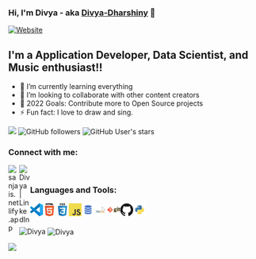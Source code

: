 ### Hi, I'm Divya - aka [Divya-Dharshiny][website] 👋

[![Website](https://img.shields.io/website?label=Divya&style=for-the-badge&url=https%3A%2F%2Fdivya-dharshini.netlify.app/)](https://divya-dharshini.netlify.app/)


## I'm a Application Developer, Data Scientist, and Music enthusiast!!


- 🌱 I’m currently learning everything 
- 👯 I’m looking to collaborate with other content creators
- 🥅 2022 Goals: Contribute more to Open Source projects
- ⚡ Fun fact: I love to draw and sing.

<div>
    <img src="https://komarev.com/ghpvc/?username=Divya-Dharshiny">
    <img alt="GitHub followers" src="https://img.shields.io/github/followers/Divya-Dharshiny?style=social">
    <img alt="GitHub User's stars" src="https://img.shields.io/github/stars/Divya-Dharshiny?style=social">
</div>

### Connect with me:

[<img align="left" alt="sanjais.netlify.app" width="22px" src="https://www.freepnglogos.com/uploads/logo-website-png/logo-website-website-icon-with-png-and-vector-format-for-unlimited-22.png" />][website]
[<img align="left" alt="Divya | LinkedIn" width="22px" src="https://cdn.cdnlogo.com/logos/l/66/linkedin-icon.svg" />][linkedin]


<br />

### Languages and Tools:

[<img align="left" alt="Visual Studio Code" width="26px" src="https://raw.githubusercontent.com/github/explore/80688e429a7d4ef2fca1e82350fe8e3517d3494d/topics/visual-studio-code/visual-studio-code.png" />][VSCode]
[<img align="left" alt="HTML5" width="26px" src="https://raw.githubusercontent.com/github/explore/80688e429a7d4ef2fca1e82350fe8e3517d3494d/topics/html/html.png" />][HTML5]
[<img align="left" alt="CSS3" width="26px" src="https://raw.githubusercontent.com/github/explore/80688e429a7d4ef2fca1e82350fe8e3517d3494d/topics/css/css.png" />][CSS]
[<img align="left" alt="JavaScript" width="26px" src="https://raw.githubusercontent.com/github/explore/80688e429a7d4ef2fca1e82350fe8e3517d3494d/topics/javascript/javascript.png" />][JS]
[<img align="left" alt="SQL" width="26px" src="https://raw.githubusercontent.com/github/explore/80688e429a7d4ef2fca1e82350fe8e3517d3494d/topics/sql/sql.png" />][SQL]
[<img align="left" alt="MySQL" width="26px" src="https://raw.githubusercontent.com/github/explore/80688e429a7d4ef2fca1e82350fe8e3517d3494d/topics/mysql/mysql.png" />][MYSQL]
[<img align="left" alt="Git" width="26px" src="https://raw.githubusercontent.com/github/explore/80688e429a7d4ef2fca1e82350fe8e3517d3494d/topics/git/git.png" />][GIT]
[<img align="left" alt="GitHub" width="26px" src="https://raw.githubusercontent.com/github/explore/78df643247d429f6cc873026c0622819ad797942/topics/github/github.png" />][GITHUB]
[<img align="left" alt="Python" width="26px" src="https://raw.githubusercontent.com/github/explore/78df643247d429f6cc873026c0622819ad797942/topics/python/python.png" />][Python]



<br />
<br />


<p><img align="left" src="https://github-readme-stats.vercel.app/api/top-langs?username=Divya-Dharshiny&show_icons=true&locale=en&layout=compact" alt="Divya" /></p>

<p>&nbsp;<img align="center" height="165" src="https://github-readme-stats.vercel.app/api?username=Divya-Dharshiny&show_icons=true&locale=en" alt="Divya" /></p>

<img width="740" src = "https://github-profile-trophy.vercel.app/?username=Divya-Dharshiny&row=1">




[website]: https://divya-dharshini.netlify.app/
[linkedin]: https://www.linkedin.com/in/divyadharshini-k-6960bb248/
[VSCode]: https://code.visualstudio.com/
[HTML5]: https://en.wikipedia.org/wiki/HTML5
[CSS]: https://en.wikipedia.org/wiki/CSS
[JS]: https://en.wikipedia.org/wiki/JavaScript
[SQL]: https://en.wikipedia.org/wiki/SQL
[MYSQL]: https://www.mysql.com/
[GIT]: https://git-scm.com/
[GITHUB]: https://github.com/
[Python]: https://www.python.org/
